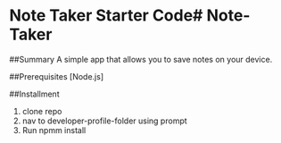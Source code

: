 # Note Taker Starter Code# Note-Taker
##Summary
A simple app that allows you to save notes on your device.

##Prerequisites
[Node.js]

##Installment
1. clone repo
2. nav to developer-profile-folder using prompt
3. Run npmm install